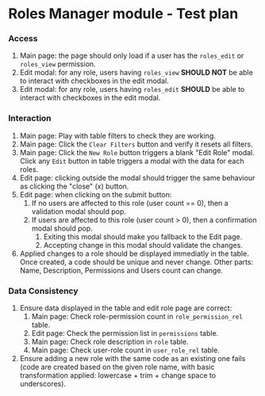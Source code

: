 Roles Manager module - Test plan
===============================

### Access

1. Main page: the page should only load if a user has the `roles_edit` or `roles_view` permission.
2. Edit modal: for any role, users having `roles_view` **SHOULD NOT** be able to interact with checkboxes in the edit modal.
3. Edit modal: for any role, users having `roles_edit` **SHOULD** be able to interact with checkboxes in the edit modal.

### Interaction

1. Main page: Play with table filters to check they are working.
2. Main page: Click the `Clear Filters` button and verify it resets all filters.
3. Main page: Click the `New Role` button triggers a blank "Edit Role" modal. Click any `Edit` button in table triggers a modal with the data for each roles.
4. Edit page: clicking outside the modal should trigger the same behaviour as clicking the "close" (x) button.
5. Edit page: when clicking on the submit button:
   1. If no users are affected to this role (user count == 0), then a validation modal should pop.
   2. If users are affected to this role (user count > 0), then a confirmation modal should pop.
      1. Exiting this modal should make you fallback to the Edit page.
      2. Accepting change in this modal should validate the changes.
6. Applied changes to a role should be displayed immediatly in the table. Once created, a code should be unique and never change. Other parts: Name, Description, Permissions and Users count can change.

### Data Consistency

1. Ensure data displayed in the table and edit role page are correct:
   1. Main page: Check role-permission count in `role_permission_rel` table.
   2. Edit page: Check the permission list in `permissions` table.
   3. Main page: Check role description in `role` table.
   4. Main page: Check user-role count in `user_role_rel` table.
2. Ensure adding a new role with the same code as an existing one fails (code are created based on the given role name, with basic transformation applied: lowercase + trim + change space to underscores).